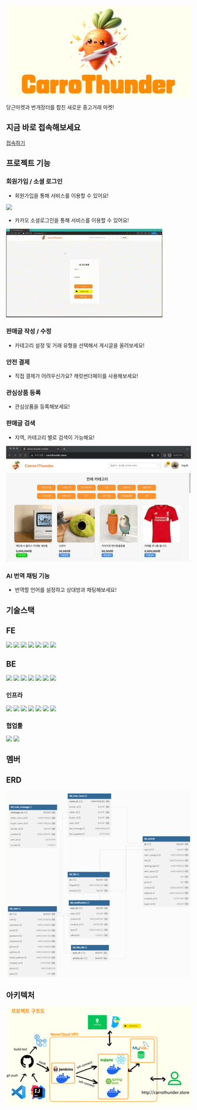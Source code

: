 
<img src="https://raw.githubusercontent.com/NC7-CarroThunder/.github/main/profile/img/CarroThunder-logo.png">

<p>당근마켓과 번개장터를 합친 새로운 중고거래 마켓!</p>

## 지금 바로 접속해보세요

<a href ="http://carrothunder.store"> 접속하기</a>

## 프로젝트 기능

### 회원가입 / 소셜 로그인
- 회원가입을 통해 서비스를 이용할 수 있어요!
<img src="https://raw.githubusercontent.com/NC7-CarroThunder/.github/main/profile/img/회원가입.gif">

- 카카오 소셜로그인을 통해 서비스를 이용할 수 있어요!
<img src="https://raw.githubusercontent.com/NC7-CarroThunder/.github/main/profile/img/카카오로그인.gif">

### 판매글 작성 / 수정
- 카테고리 설정 및 거래 유형을 선택해서 게시글을 올려보세요!

### 안전 결제
- 직접 결제가 어려우신가요? 캐럿썬더페이를 사용해보세요!

### 관심상품 등록
- 관심상품을 등록해보세요!

### 판매글 검색
- 지역, 카테고리 별로 검색이 가능해요!

<img src="https://raw.githubusercontent.com/NC7-CarroThunder/.github/main/profile/img/검색.gif">

### AI 번역 채팅 기능
- 번역할 언어를 설정하고 상대방과 채팅해보세요!





## 기술스택
## FE
<div> 

  <img src="https://img.shields.io/badge/html5-E34F26?style=for-the-badge&logo=html5&logoColor=white"> 
  <img src="https://img.shields.io/badge/css-1572B6?style=for-the-badge&logo=css3&logoColor=white"> 
  <img src="https://img.shields.io/badge/javascript-F7DF1E?style=for-the-badge&logo=javascript&logoColor=black"> 
  <img src="https://img.shields.io/badge/react-61DAFB?style=for-the-badge&logo=react&logoColor=black"> 
  <img src="https://img.shields.io/badge/Axios-5a2f88?style=for-the-badge&logo=axios&logoColor=white">
  <img src="https://img.shields.io/badge/Styled_Components-DB7093?style=for-the-badge&logo=styled-components&logoColor=white">
  <img src="https://img.shields.io/badge/react--router--dom-CA4245?style=for-the-badge&logo=react-router-dom&logoColor=white">
</div>

## BE
<div> 
  <img src="https://img.shields.io/badge/JAVA-007396?style=for-the-badge&logo=java&logoColor=white">
  <img src="https://img.shields.io/badge/Gradle-02303A?style=for-the-badge&logo=Gradle&logoColor=white">
  <img src="https://img.shields.io/badge/jsonwebtokens-000000?style=for-the-badge&logo=jsonwebtokens&logoColor=white">
  <img src="https://img.shields.io/badge/springboot-6DB33F?style=for-the-badge&logo=springboot&logoColor=white">
  <img src="https://img.shields.io/badge/springsecurity-6DB33F?style=for-the-badge&logo=springsecurity&logoColor=white">
  <img src="https://img.shields.io/badge/MySQL-4479A1?style=for-the-badge&logo=mysql&logoColor=white">

  <img src="https://img.shields.io/badge/Postman-FF6C37?style=for-the-badge&logo=Postman&logoColor=white"/>

</div>

### 인프라
<div>
  <img src="https://img.shields.io/badge/Navercloud-03C75A?style=for-the-badge&logo=naver&logoColor=white"/>
  <img src="https://img.shields.io/badge/GithubActions-2088FF?style=for-the-badge&logo=githubactions&logoColor=white"/>
  <img src="https://img.shields.io/badge/Linux-FCC624?style=for-the-badge&logo=Linux&logoColor=white">
  <img src="https://img.shields.io/badge/Ubuntu-E95420?style=for-the-badge&logo=Ubuntu&logoColor=white">
  <img src="https://img.shields.io/badge/NGINX-009639?style=for-the-badge&logo=nginx&logoColor=white"/>
  <img src="https://img.shields.io/badge/Docker-0db7ed?style=for-the-badge&logo=docker&logoColor=white"/>
  <img src="https://img.shields.io/badge/Jenkins-d33834?style=for-the-badge&logo=jenkins&logoColor=white"/>
</div>

### 협업툴
<div>
  <img src="https://img.shields.io/badge/Notion-000000?style=for-the-badge&logo=Notion&logoColor=white"/> 
  <img src="https://img.shields.io/badge/Slack-4A154B?style=for-the-badge&logo=slack&logoColor=white"/>
</div>

## 멤버

## ERD
<img src="https://raw.githubusercontent.com/NC7-CarroThunder/.github/main/profile/img/erd.png">


## 아키텍처

<img src="https://raw.githubusercontent.com/NC7-CarroThunder/.github/main/profile/img/arch.png">
